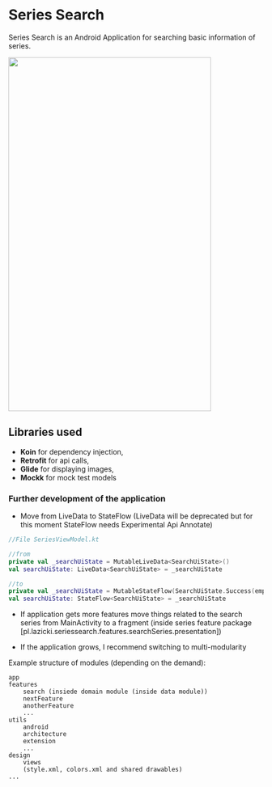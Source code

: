 # Series Search

Series Search is an Android Application for searching basic information of series.

<img src="seriesSearch_cut.gif" width="400" height="700" />

## Libraries used

* **Koin** for dependency injection, 
* **Retrofit** for api calls, 
* **Glide** for displaying images, 
* **Mockk** for mock test models

### Further development of the application

* Move from LiveData to StateFlow (LiveData will be deprecated but for this moment StateFlow needs Experimental Api Annotate)
```kotlin
//File SeriesViewModel.kt

//from
private val _searchUiState = MutableLiveData<SearchUiState>()
val searchUiState: LiveData<SearchUiState> = _searchUiState

//to
private val _searchUiState = MutableStateFlow(SearchUiState.Success(emptyList()))
val searchUiState: StateFlow<SearchUiState> = _searchUiState
```


* If application gets more features move things related to the search series from MainActivity to a fragment (inside series feature package [pl.lazicki.seriessearch.features.searchSeries.presentation])

* If the application grows, I recommend switching to multi-modularity

Example structure of modules (depending on the demand):

```
app
features
    search (insiede domain module (inside data module))
    nextFeature
    anotherFeature
    ...
utils
    android
    architecture
    extension
    ...
design
    views
    (style.xml, colors.xml and shared drawables)
...
```



####
